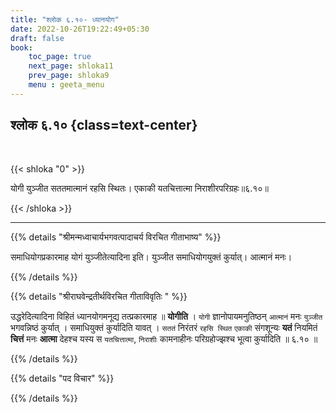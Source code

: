 ```yaml
---
title: "श्लोक ६.१०- ध्यानयोग"
date: 2022-10-26T19:22:49+05:30
draft: false
book:
    toc_page: true
    next_page: shloka11
    prev_page: shloka9
    menu : geeta_menu
---
```




## श्लोक ६.१० {class=text-center}

<br/>

{{< shloka  "0"  >}}

योगी युञ्जीत सततमात्मानं रहसि स्थितः।
एकाकी यतचित्तात्मा निराशीरपरिग्रहः॥६.१०॥

{{< /shloka >}}

---


{{% details "श्रीमन्मध्वाचार्यभगवत्पादाचर्य विरचित  गीताभाष्य" %}}

समाधियोगप्रकारमाह योगं युञ्जीतेत्यादिना इति। युञ्जीत समाधियोगयुक्तं कुर्यात्। आत्मानं मनः।

{{% /details %}}



{{% details "श्रीराघवेन्द्रतीर्थविरचित गीताविवृतिः " %}}

उद्धरेदित्यादिना विहितं ध्यानयोगमनूद्य तत्प्रकारमाह ॥ **योगीति** ।
`योगी` ज्ञानोपायमनुतिष्ठन् `आत्मानं` मनः `युञ्जीत` भगवन्निष्ठं कुर्यात्‌ । 
समाधियुक्तं कुर्यादिति यावत्‌ । `सततं` निरंतरं `रहसि स्थित` `एकाकी` संगशून्यः 
**यतं** नियमितं **चित्तं** मनः **आत्मा** देहश्च यस्य स `यतचित्तात्मा`, 
`निराशीः` कामनाहीनः परिग्रहोज्झश्च भूत्वा कुर्यादिति ॥ ६.१० ॥

{{% /details %}}



{{% details "पद विचार" %}}


{{% /details %}}

